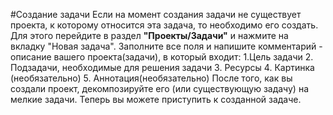 #Создание задачи
Если на момент создания задачи не существует проекта, к которому относится эта задача, то необходимо его создать. Для этого перейдите в раздел **"Проекты/Задачи"** и нажмите на вкладку "Новая задача". Заполните все поля и напишите комментарий - описание вашего проекта(задачи), в который входит:  1.Цель задачи  2. Подзадачи, необходимые для решения задачи  3. Ресурсы  4. Картинка (необязательно)  5. Аннотация(необязательно)  После того, как вы создали проект, декомпозируйте его (или существующую задачу) на мелкие задачи. Теперь вы можете приступить к созданной задаче. 
